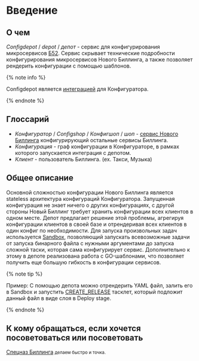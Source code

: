 # Введение

## О чем
*Configdepot* / *depot* / *депот* - сервис для конфигурирования микросервисов [Б52](https://wiki.yandex-team.ru/balance/billing30/).
Сервис скрывает технические подробности конфигурирования микросервисов Нового Биллинга, а также позволяет рендерить конфигурации с помощью шаблонов.

{% note info %}

Configdepot является [интеграцией](../configshop/integrations.md) для Конфигуратора.

{% endnote %}

## Глоссарий
* *Конфигуратор* / *Configshop* / *Конфигшоп* / *шоп* - [сервис Нового Биллинга](../configshop/template.md) конфигурирующий остальные сервисы Биллинга.
* *Конфигурация* - граф конфигурации в Конфигураторе, в рамках которого запускается интеграция с депотом.
* *Клиент* - пользователь Биллинга. (ex. Такси, Музыка)

## Общее описание
Основной сложностью конфигурации Нового Биллинга является stateless архитектура конфигураций Конфигуратора.
Запущенная конфигурация не знает ничего о других конфигурациях, с другой стороны Новый Биллинг требует хранить конфигурации всех клиентов в одном месте.
Депот предлагает решение этой проблемы, агрегируя конфигурации клиентов в своей базе и отрендеривая всех клиентов в один конфиг по необходимости.
Для запуска произвольных задач используется [Sandbox](https://docs.yandex-team.ru/sandbox/), позволяющий запускать всевозможные задачи от запуска бинарного файла с нужными аргументами до запуска сложной таски, которая сама конфигурирует сервис.
Дополнительно к этому в депоте реализована работа с GO-шаблонами, что позволяет получить еще большую гибкость в конфигурации сервисов.

{% note tip %}

Пример: С помощью депота можно отрендерить YAML файл, залить его в Sandbox и запустить [CREATE_RELEASE](https://a.yandex-team.ru/arcadia/infra/deploy_ci/create_release) тасклет, который подложит данный файл в виде слоя в Deploy stage.

{% endnote %}


## К кому обращаться, если хочется посоветоваться или посоветовать
[Спецназ Биллинга](https://wiki.yandex-team.ru/balance/swat)
<small> делаем быстро и точка. </small>
